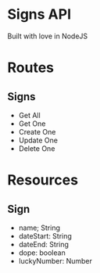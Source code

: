 # Signs API

Built with love in NodeJS

# Routes

## Signs

- Get All
- Get One
- Create One
- Update One
- Delete One

# Resources

## Sign

- name; String
- dateStart: String
- dateEnd: String
- dope: boolean
- luckyNumber: Number
